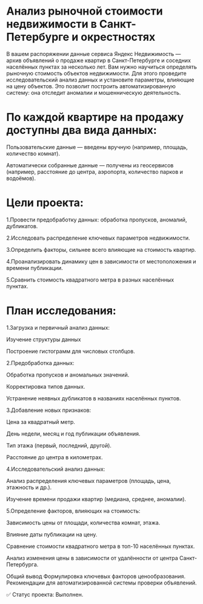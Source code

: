 # Анализ рыночной стоимости недвижимости в Санкт-Петербурге и окрестностях

В вашем распоряжении данные сервиса Яндекс Недвижимость — архив объявлений о продаже квартир в Санкт-Петербурге и соседних населённых пунктах за несколько лет. Вам нужно научиться определять рыночную стоимость объектов недвижимости. Для этого проведите исследовательский анализ данных и установите параметры, влияющие на цену объектов. Это позволит построить автоматизированную систему: она отследит аномалии и мошенническую деятельность.

# По каждой квартире на продажу доступны два вида данных:

Пользовательские данные — введены вручную (например, площадь, количество комнат).

Автоматически собранные данные — получены из геосервисов (например, расстояние до центра, аэропорта, количество парков и водоёмов).

# Цели проекта:

1.Провести предобработку данных: обработка пропусков, аномалий, дубликатов.

2.Исследовать распределение ключевых параметров недвижимости.

3.Определить факторы, сильнее всего влияющие на стоимость квартир.

4.Проанализировать динамику цен в зависимости от местоположения и времени публикации.

5.Сравнить стоимость квадратного метра в разных населённых пунктах.

# План исследования:

1.Загрузка и первичный анализ данных:

Изучение структуры данных

Построение гистограмм для числовых столбцов.

2.Предобработка данных:

Обработка пропусков и аномальных значений.

Корректировка типов данных.

Устранение неявных дубликатов в названиях населённых пунктов.

3.Добавление новых признаков:

Цена за квадратный метр.

День недели, месяц и год публикации объявления.

Тип этажа (первый, последний, другой).

Расстояние до центра в километрах.

4.Исследовательский анализ данных:

Анализ распределения ключевых параметров (площадь, цена, этажность и др.).

Изучение времени продажи квартир (медиана, среднее, аномалии).

5.Определение факторов, влияющих на стоимость:

Зависимость цены от площади, количества комнат, этажа.

Влияние даты публикации на цену.

Сравнение стоимости квадратного метра в топ-10 населённых пунктах.

Анализ изменения цены в зависимости от удалённости от центра Санкт-Петербурга.

Общий вывод
Формулировка ключевых факторов ценообразования.
Рекомендации для автоматизированной системы проверки объявлений.

✅ Статус проекта: Выполнен.
